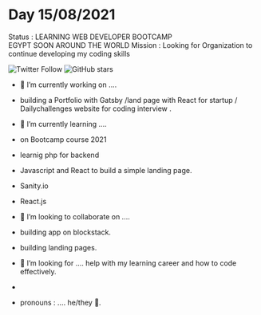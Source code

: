 # Day 15/08/2021
Status : LEARNING WEB DEVELOPER BOOTCAMP  
EGYPT SOON AROUND THE WORLD
Mission : Looking for Organization to continue developing my coding skills 

![Twitter Follow](https://img.shields.io/twitter/follow/zoro_94?style=social)
![GitHub stars](https://img.shields.io/github/stars/zoro9483?tab=stars?style=social)
- 🔭 I’m currently working on ....
-  building a 
 Portfolio with Gatsby /land page with React for startup / Dailychallenges website for coding interview .

- 🌱 I’m currently learning .... 
- on Bootcamp course 2021
- learnig php for backend
- Javascript and React to build a simple landing page.
- Sanity.io
- React.js
 
- 👯 I’m looking to collaborate on .... 
- building app on blockstack.
- building landing pages.
 

- 🤔 I’m looking for .... help with my learning career and how to code effectively.
- 
- pronouns : .... he/they 🐛.



